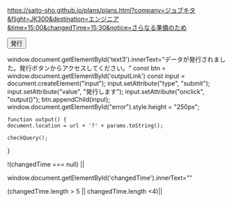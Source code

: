 https://saito-sho.github.io/plans/plans.html?company=ジョブキタ&flight=JK300&destination=エンジニア&time=15:00&changedTime=15:30&notice=さらなる準備のため


 <input type="submit" value="発行" id="output" onclick="textInput()">

window.document.getElementById('text3').innerText="データが発行されました。発行ボタンからアクセスしてください。"
const btn = window.document.getElementById('outputLink')
    const input = document.createElement("input");
    input.setAttribute("type", "submit");
    input.setAttribute("value", "発行します");
    input.setAttribute("onclick", "output()");
    btn.appendChild(input);
    window.document.getElementById("error").style.height = "250px";

    function output() {
    document.location = url + '?' + params.toString();

    checkQuery();
}

 !(changedTime === null) ||

  window.document.getElementById('changedTime').innerText=""

  
(changedTime.length > 5 || changedTime.length <4)||
